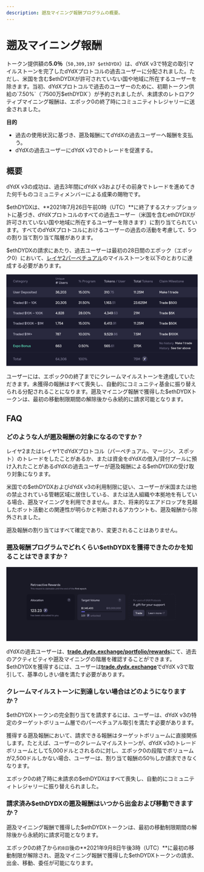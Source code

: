 ```yaml
---
description: 遡及マイニング報酬プログラムの概要。
---
```


# 遡及マイニング報酬

トークン提供額の**5.0％**（`50,309,197 $ethDYDX`）は、dYdX v3で特定の取引マイルストーンを完了したdYdXプロトコルの過去ユーザーに分配されました。ただし、米国を含む$ethDYDXが許可されていない国や地域に所在するユーザーを除きます。当初、dYdXプロトコルで過去のユーザーのために、初期トークン供給の`7.50%`（`7500万$ethDYDX`）が予約されましたが、未請求のレトロアクティブマイニング報酬は、エポック0の終了時にコミュニティトレジャリーに送金されました。

**目的**

* 過去の使用状況に基づき、遡及報酬にてdYdXの過去ユーザーへ報酬を支払う。
* dYdXの過去ユーザーにdYdX v3でのトレードを促進する。

## 概要

dYdX v3の成功は、過去3年間にdYdX v3およびその前身でトレードを進めてきた何千ものコミュニティメンバーによる成果の賜物です。

$ethDYDXは、**2021年7月26日午前0時（UTC）**に終了するスナップショットに基づき、dYdXプロトコルのすべての過去ユーザー（米国を含むethDYDXが許可されていない国や地域に所在するユーザーを除きます）に割り当てられています。すべてのdYdXプロトコルにおけるユーザーの過去の活動を考慮して、5つの割り当て割り当て階層があります。

$ethDYDXの請求にあたり、過去ユーザーは最初の28日間のエポック（エポック0）において、[レイヤ2パーペチュアル](https://trade.dydx.exchange)のマイルストーンを以下のとおりに達成する必要があります。

![](../.gitbook/assets/1-retroactive-buckets.png)

ユーザーには、エポック0の終了までにクレームマイルストーンを達成していただきます。未獲得の報酬はすべて喪失し、自動的にコミュニティ基金に振り替えられる分配されることになります。遡及マイニング報酬で獲得した$ethDYDXトークンは、最初の移動制限期間の解除後から永続的に請求可能となります。

## **FAQ**

### **どのような人が遡及報酬の対象になるのですか？**

レイヤ2またはレイヤ1でdYdXプロトコル（パーペチュアル、マージン、スポット）のトレードをしたことがあるか、または資金をdYdXの借入/貸付プールに預け入れたことがあるdYdXの過去ユーザーが遡及報酬による$ethDYDXの受け取り対象になります。

米国での$ethDYDXおよびdYdX v3の利用制限に従い、ユーザーが米国または他の禁止されている管轄区域に居住している、または法人組織や本拠地を有している場合、遡及マイニングを利用できません。また、将来的なエアドロップを見越したボット活動との関連性が明らかと判断されるアカウントも、遡及報酬から除外されました。

遡及報酬の割り当てはすべて確定であり、変更されることはありません。

### 遡及報酬プログラムでどれくらい$ethDYDXを獲得できたのかを知ることはできますか？

![クレームマイルストーンと進捗を確認](../.gitbook/assets/1-retroactive-earn-view.png)

dYdXの過去ユーザーは、[**trade.dydx.exchange/portfolio/rewards**](https://trade.dydx.exchange/portfolio/rewards)にて、過去のアクティビティや遡及マイニングの階層を確認することができます。$ethDYDXを獲得するには、ユーザーは[**trade.dydx.exchange**](https://trade.dydx.exchange/)でdYdX v3で取引して、基準のしきい値を満たす必要があります。

### クレームマイルストーンに到達しない場合はどのようになりますか？

$ethDYDXトークンの完全割り当てを請求するには、ユーザーは、dYdX v3の特定のターゲットボリューム層でのパーペチュアル取引を満たす必要があります。

獲得する遡及報酬において、請求できる報酬はターゲットボリュームに直接関係します。たとえば、ユーザーのクレームマイルストーンが、dYdX v3のトレードボリュームとして5,000ドルとされるのに対し、エポック0の段階でボリュームが2,500ドルしかない場合、ユーザーは、割り当て報酬の50％しか請求できなくなります。

エポック0の終了時に未請求の$ethDYDXはすべて喪失し、自動的にコミュニティトレジャリーに振り替えられました。

### 請求済み$ethDYDXの遡及報酬はいつから出金および移動できますか？

遡及マイニング報酬で獲得した$ethDYDXトークンは、最初の移動制限期間の解除後から永続的に請求可能となります。

エポック0の終了から`約8日`後の**2021年9月8日午後3時（UTC）**に最初の移動制限が解除され、遡及マイニング報酬で獲得した$ethDYDXトークンの請求、出金、移動、委任が可能になります。
